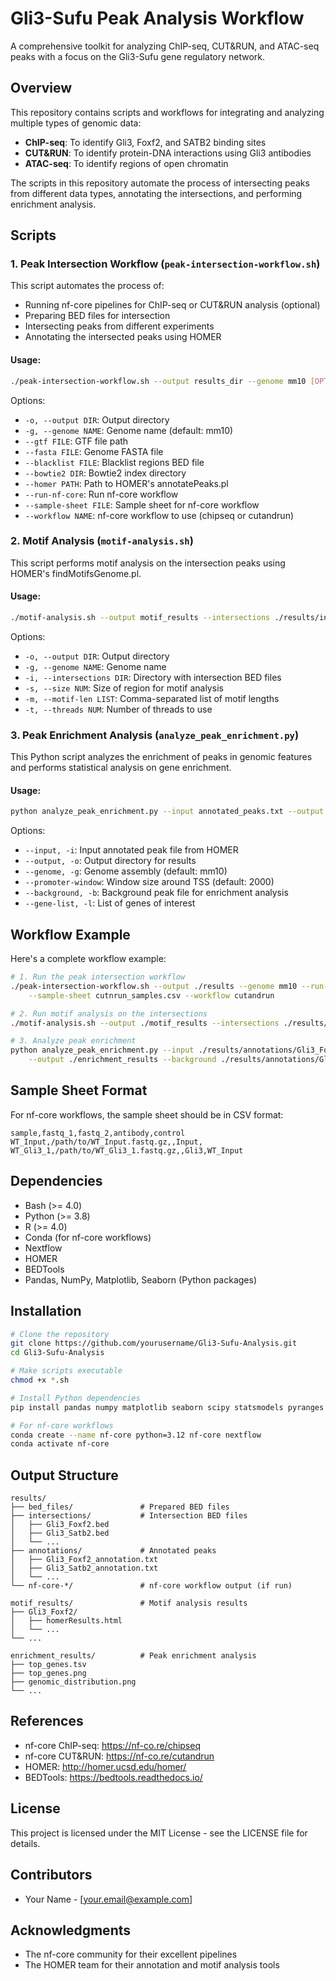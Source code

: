# Gli3-Sufu Peak Analysis Workflow

A comprehensive toolkit for analyzing ChIP-seq, CUT&RUN, and ATAC-seq peaks with a focus on the Gli3-Sufu gene regulatory network.

## Overview

This repository contains scripts and workflows for integrating and analyzing multiple types of genomic data:

- **ChIP-seq**: To identify Gli3, Foxf2, and SATB2 binding sites
- **CUT&RUN**: To identify protein-DNA interactions using Gli3 antibodies
- **ATAC-seq**: To identify regions of open chromatin

The scripts in this repository automate the process of intersecting peaks from different data types, annotating the intersections, and performing enrichment analysis.

## Scripts

### 1. Peak Intersection Workflow (`peak-intersection-workflow.sh`)

This script automates the process of:
- Running nf-core pipelines for ChIP-seq or CUT&RUN analysis (optional)
- Preparing BED files for intersection
- Intersecting peaks from different experiments
- Annotating the intersected peaks using HOMER

#### Usage:

```bash
./peak-intersection-workflow.sh --output results_dir --genome mm10 [OPTIONS]
```

Options:
- `-o, --output DIR`: Output directory
- `-g, --genome NAME`: Genome name (default: mm10)
- `--gtf FILE`: GTF file path
- `--fasta FILE`: Genome FASTA file
- `--blacklist FILE`: Blacklist regions BED file
- `--bowtie2 DIR`: Bowtie2 index directory
- `--homer PATH`: Path to HOMER's annotatePeaks.pl
- `--run-nf-core`: Run nf-core workflow
- `--sample-sheet FILE`: Sample sheet for nf-core workflow
- `--workflow NAME`: nf-core workflow to use (chipseq or cutandrun)

### 2. Motif Analysis (`motif-analysis.sh`)

This script performs motif analysis on the intersection peaks using HOMER's findMotifsGenome.pl.

#### Usage:

```bash
./motif-analysis.sh --output motif_results --intersections ./results/intersections [OPTIONS]
```

Options:
- `-o, --output DIR`: Output directory
- `-g, --genome NAME`: Genome name
- `-i, --intersections DIR`: Directory with intersection BED files
- `-s, --size NUM`: Size of region for motif analysis
- `-m, --motif-len LIST`: Comma-separated list of motif lengths
- `-t, --threads NUM`: Number of threads to use

### 3. Peak Enrichment Analysis (`analyze_peak_enrichment.py`)

This Python script analyzes the enrichment of peaks in genomic features and performs statistical analysis on gene enrichment.

#### Usage:

```bash
python analyze_peak_enrichment.py --input annotated_peaks.txt --output results_dir [OPTIONS]
```

Options:
- `--input, -i`: Input annotated peak file from HOMER
- `--output, -o`: Output directory for results
- `--genome, -g`: Genome assembly (default: mm10)
- `--promoter-window`: Window size around TSS (default: 2000)
- `--background, -b`: Background peak file for enrichment analysis
- `--gene-list, -l`: List of genes of interest

## Workflow Example

Here's a complete workflow example:

```bash
# 1. Run the peak intersection workflow
./peak-intersection-workflow.sh --output ./results --genome mm10 --run-nf-core \
    --sample-sheet cutnrun_samples.csv --workflow cutandrun

# 2. Run motif analysis on the intersections
./motif-analysis.sh --output ./motif_results --intersections ./results/intersections

# 3. Analyze peak enrichment
python analyze_peak_enrichment.py --input ./results/annotations/Gli3_Foxf2_ATACseq_annotation.txt \
    --output ./enrichment_results --background ./results/annotations/Gli3_annotation.txt
```

## Sample Sheet Format

For nf-core workflows, the sample sheet should be in CSV format:

```csv
sample,fastq_1,fastq_2,antibody,control
WT_Input,/path/to/WT_Input.fastq.gz,,Input,
WT_Gli3_1,/path/to/WT_Gli3_1.fastq.gz,,Gli3,WT_Input
```

## Dependencies

- Bash (>= 4.0)
- Python (>= 3.8)
- R (>= 4.0)
- Conda (for nf-core workflows)
- Nextflow
- HOMER
- BEDTools
- Pandas, NumPy, Matplotlib, Seaborn (Python packages)

## Installation

```bash
# Clone the repository
git clone https://github.com/yourusername/Gli3-Sufu-Analysis.git
cd Gli3-Sufu-Analysis

# Make scripts executable
chmod +x *.sh

# Install Python dependencies
pip install pandas numpy matplotlib seaborn scipy statsmodels pyranges genomepy

# For nf-core workflows
conda create --name nf-core python=3.12 nf-core nextflow
conda activate nf-core
```

## Output Structure

```
results/
├── bed_files/               # Prepared BED files
├── intersections/           # Intersection BED files
│   ├── Gli3_Foxf2.bed
│   ├── Gli3_Satb2.bed
│   └── ...
├── annotations/             # Annotated peaks
│   ├── Gli3_Foxf2_annotation.txt
│   ├── Gli3_Satb2_annotation.txt
│   └── ...
└── nf-core-*/               # nf-core workflow output (if run)

motif_results/               # Motif analysis results
├── Gli3_Foxf2/
│   ├── homerResults.html
│   └── ...
└── ...

enrichment_results/          # Peak enrichment analysis
├── top_genes.tsv
├── top_genes.png
├── genomic_distribution.png
└── ...
```

## References

- nf-core ChIP-seq: https://nf-co.re/chipseq
- nf-core CUT&RUN: https://nf-co.re/cutandrun
- HOMER: http://homer.ucsd.edu/homer/
- BEDTools: https://bedtools.readthedocs.io/

## License

This project is licensed under the MIT License - see the LICENSE file for details.

## Contributors

- Your Name - [your.email@example.com]

## Acknowledgments

- The nf-core community for their excellent pipelines
- The HOMER team for their annotation and motif analysis tools
